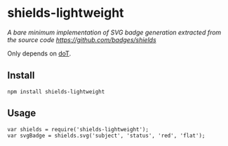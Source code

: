 # shields-lightweight

*A bare minimum implementation of SVG badge generation extracted from the source code https://github.com/badges/shields*

Only depends on [doT](http://olado.github.io/doT/index.html).

## Install

    npm install shields-lightweight

## Usage

    var shields = require('shields-lightweight');
    var svgBadge = shields.svg('subject', 'status', 'red', 'flat');

